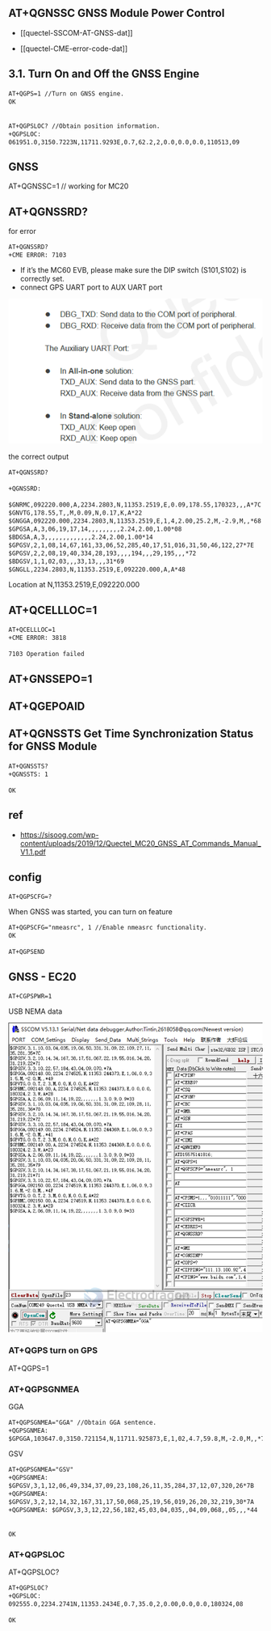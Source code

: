 

## AT+QGNSSC GNSS Module Power Control

- [[quectel-SSCOM-AT-GNSS-dat]]

- [[quectel-CME-error-code-dat]]

## 3.1. Turn On and Off the GNSS Engine

    AT+QGPS=1 //Turn on GNSS engine.
    OK


    AT+QGPSLOC? //Obtain position information.
    +QGPSLOC: 061951.0,3150.7223N,11711.9293E,0.7,62.2,2,0.0,0.0,0.0,110513,09


## GNSS 

AT+QGNSSC=1 // working for MC20


## AT+QGNSSRD?


for error

    AT+QGNSSRD?
    +CME ERROR: 7103

- If it’s the MC60 EVB, please make sure the DIP switch (S101,S102) is correctly set.
- connect GPS UART port to AUX UART port 


![](11-16-17-17-03-2023.png)


the correct output 

    AT+QGNSSRD?

    +QGNSSRD: 

    $GNRMC,092220.000,A,2234.2803,N,11353.2519,E,0.09,178.55,170323,,,A*7C
    $GNVTG,178.55,T,,M,0.09,N,0.17,K,A*22
    $GNGGA,092220.000,2234.2803,N,11353.2519,E,1,4,2.00,25.2,M,-2.9,M,,*68
    $GPGSA,A,3,06,19,17,14,,,,,,,,,2.24,2.00,1.00*08
    $BDGSA,A,3,,,,,,,,,,,,,2.24,2.00,1.00*14
    $GPGSV,2,1,08,14,67,161,33,06,52,285,40,17,51,016,31,50,46,122,27*7E
    $GPGSV,2,2,08,19,40,334,28,193,,,,194,,,29,195,,,*72
    $BDGSV,1,1,02,03,,,33,13,,,31*69
    $GNGLL,2234.2803,N,11353.2519,E,092220.000,A,A*48

Location at N,11353.2519,E,092220.000


## AT+QCELLLOC=1

    AT+QCELLLOC=1
    +CME ERROR: 3818

    7103 Operation failed

## AT+GNSSEPO=1

## AT+QGEPOAID


## AT+QGNSSTS Get Time Synchronization Status for GNSS Module

    AT+QGNSSTS?
    +QGNSSTS: 1

    OK

## ref 

- https://sisoog.com/wp-content/uploads/2019/12/Quectel_MC20_GNSS_AT_Commands_Manual_V1.1.pdf




## config 

    AT+QGPSCFG=?

When GNSS was started, you can turn on <nmeasrc> feature

    AT+QGPSCFG="nmeasrc", 1 //Enable nmeasrc functionality.
    OK

    AT+QGPSEND


## GNSS - EC20

    AT+CGPSPWR=1

USB NEMA data 

![](2024-03-18-17-22-02.png)



### AT+QGPS turn on GPS 

AT+QGPS=1 


### AT+QGPSGNMEA

GGA 

    AT+QGPSGNMEA="GGA" //Obtain GGA sentence.
    +QGPSGNMEA: $GPGGA,103647.0,3150.721154,N,11711.925873,E,1,02,4.7,59.8,M,-2.0,M,,*77

GSV

    AT+QGPSGNMEA="GSV"
    +QGPSGNMEA: $GPGSV,3,1,12,06,49,334,37,09,23,108,26,11,35,284,37,12,07,320,26*7B
    +QGPSGNMEA: $GPGSV,3,2,12,14,32,167,31,17,50,068,25,19,56,019,26,20,32,219,30*7A
    +QGPSGNMEA: $GPGSV,3,3,12,22,56,182,45,03,04,035,,04,09,068,,05,,,*44


    OK

### AT+QGPSLOC

AT+QGPSLOC?

    AT+QGPSLOC?
    +QGPSLOC: 092555.0,2234.2741N,11353.2434E,0.7,35.0,2,0.00,0.0,0.0,180324,08

    OK
